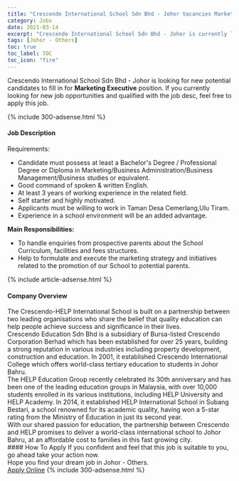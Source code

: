 ```yaml
---
title: "Crescendo International School Sdn Bhd - Johor Vacancies Marketing Executive" 
category: Jobs 
date: 2021-03-14 
excerpt: "Crescendo International School Sdn Bhd - Johor is currently looking for suitable person to fill in the Marketing Executive which based in Johor - Others" 
tags: [Johor - Others] 
toc: true 
toc_label: TOC 
toc_icon: "fire" 
--- 
```


<p>Crescendo International School Sdn Bhd - Johor is looking for new potential candidates to fill in for <b>Marketing Executive</b> position. If you currently looking for new job opportunities and qualified with the job desc, feel free to apply this job.
</p>{% include 300-adsense.html %} 
<div><div><h4>Job Description</h4></div><div><div><span><div><p>Requirements:</p><ul><li>Candidate must possess at least a Bachelor's Degree / Professional Degree or Diploma in Marketing/Business Administration/Business Management/Business studies&#160;or equivalent.</li><li>Good command of spoken &amp; written English.</li><li>At least 3 years of working experience in the related field.</li><li>Self starter and highly motivated.</li><li>Applicants must be willing to work in Taman Desa Cemerlang,Ulu Tiram.</li><li>Experience in a school environment will be an added advantage.</li></ul><p><strong>Main Responsibilities:</strong></p><ul><li>To handle enquiries from prospective parents about the School Curriculum, facilities and fees structures.</li><li>Help to formulate and execute the marketing strategy and initiatives related to the promotion of our School to potential parents.</li></ul></div></span></div></div></div> 
{% include article-adsense.html %} 
<div><div><h4>Company Overview</h4></div><div><div><span><div><div>The Crescendo-HELP International School is built on a partnership between two leading organisations who share the belief that quality education can help people achieve success and significance in their lives.</div>
<div>Crescendo Education Sdn Bhd is a subsidiary of Bursa-listed Crescendo Corporation Berhad which has been established for over 25 years, building a strong reputation in various industries including property development, construction and education. In 2001, it established Crescendo International College which offers world-class tertiary education to students in Johor Bahru.</div>
<div>The HELP Education Group recently celebrated its 30th anniversary and has been one of the leading education groups in Malaysia, with over 10,000 students enrolled in its various institutions, including HELP University and HELP Academy. In 2014, it established HELP International School in Subang Bestari, a school renowned for its academic quality, having won a 5-star rating from the Ministry of Education in just its second year.</div>
<div>With our shared passion for education, the partnership between Crescendo and HELP promises to deliver a world-class international school to Johor Bahru, at an affordable cost to families in this fast growing city.</div></div></span></div></div></div> 
#### How To Apply 
If you confident and feel that this job is suitable to you, go ahead take your action now. <br/> 
Hope you find your dream job in Johor - Others. <br/> 
<a href="https://www.jobstreet.com.my/en/job/marketing-executive-4504491?jobId=jobstreet-my-job-4504491&" class="btn btn--info" target="_blank" rel="nofollow noopenner">Apply Online</a> 
{% include 300-adsense.html %} 